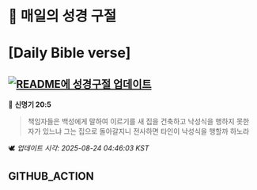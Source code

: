 # 🙏 매일의 성경 구절
# [Daily Bible verse]
## [![README에 성경구절 업데이트](https://github.com/DONGSUKA/first_test/actions/workflows/update-readme-bible.yml/badge.svg)](https://github.com/DONGSUKA/first_test/actions/workflows/update-readme-bible.yml)
<!-- START_BIBLE_VERSE -->
📖 **신명기 20:5**
> 책임자들은 백성에게 말하여 이르기를 새 집을 건축하고 낙성식을 행하지 못한 자가 있느냐 그는 집으로 돌아갈지니 전사하면 타인이 낙성식을 행할까 하노라

🕊️ _업데이트 시각: 2025-08-24 04:46:03 KST_
  <!-- END_BIBLE_VERSE -->
## GITHUB_ACTION
